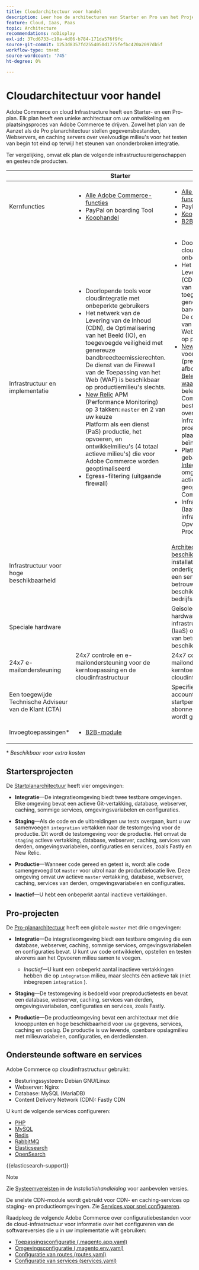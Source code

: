 ```yaml
---
title: Cloudarchitectuur voor handel
description: Leer hoe de architecturen van Starter en Pro van het Project tegenover de Handel op de infrastructuur van de Wolk contrasteren.
feature: Cloud, Iaas, Paas
topic: Architecture
recommendations: noDisplay
exl-id: 37cd6733-c10a-4d06-b784-171da576f9fc
source-git-commit: 1253d8357fd2554050d1775fefbc420a2097db5f
workflow-type: tm+mt
source-wordcount: '745'
ht-degree: 0%

---
```


# Cloudarchitectuur voor handel

Adobe Commerce on cloud Infrastructure heeft een Starter- en een Pro-plan. Elk plan heeft een unieke architectuur om uw ontwikkeling en plaatsingsproces van Adobe Commerce te drijven. Zowel het plan van de Aanzet als de Pro planarchitectuur stellen gegevensbestanden, Webservers, en caching servers over veelvoudige milieu&#39;s voor het testen van begin tot eind op terwijl het steunen van ononderbroken integratie.

Ter vergelijking, omvat elk plan de volgende infrastructuureigenschappen en gesteunde producten.

|          | Starter | Pro |
| -------- | --------------------| ------------------ |
| Kernfuncties | <ul><li>[Alle Adobe Commerce-functies](https://experienceleague.adobe.com/docs/commerce-operations/release/features.html)</li><li>PayPal on boarding Tool</li><li>[Koophandel](https://business.adobe.com/products/magento/business-intelligence.html?_ga=2.85288604.442698376.1665067470-1322106587.1655147209)</li></ul> | <ul><li>[Alle Adobe Commerce-functies](https://experienceleague.adobe.com/docs/commerce-operations/release/features.html)</li><li>PayPal on boarding Tool</li><li>[Koophandel](https://business.adobe.com/products/magento/business-intelligence.html?_ga=2.85288604.442698376.1665067470-1322106587.1655147209)</li><li>[B2B-module](https://business.adobe.com/products/magento/b2b-ecommerce.html?_ga=2.105948422.442698376.1665067470-1322106587.1655147209)</li></ul> |
| Infrastructuur en implementatie | <ul><li>Doorlopende tools voor cloudintegratie met onbeperkte gebruikers</li><li>Het netwerk van de Levering van de Inhoud (CDN), de Optimalisering van het Beeld (IO), en toegevoegde veiligheid met genereuze bandbreedteemissierechten. De dienst van de Firewall van de Toepassing van het Web (WAF) is beschikbaar op productiemilieu&#39;s slechts.</li><li>[New Relic](../monitor/new-relic-service.md) APM (Performance Monitoring) op 3 takken: `master` en 2 van uw keuze<br>Platform als een dienst (PaS) productie, het opvoeren, en ontwikkelmilieu&#39;s (4 totaal actieve milieu&#39;s) die voor Adobe Commerce worden geoptimaliseerd</li><li>Egress-filtering (uitgaande firewall)</li></ul> | <ul><li>Doorlopende tools voor cloudintegratie met onbeperkte gebruikers</li><li>Het netwerk van de Levering van de Inhoud (CDN), de Optimalisering van het Beeld (IO), en toegevoegde veiligheid met genereuze bandbreedteemissierechten. De dienst van de Firewall van de Toepassing van het Web (WAF) is beschikbaar op productiemilieu&#39;s slechts.</li><li>[New Relic](../monitor/new-relic-service.md) Infrastructuur voor productie + APM (prestatiebewaking) voor afbouw en productie. De [Beleid voor beheerde waarschuwingen](../monitor/investigate-performance.md#monitor-performance-with-managed-alerts) voor het beleid van Adobe Commerce voert controle beste praktijken uit om u over toepassing en infrastructuurkwesties proactief mee te delen die plaatsprestaties beïnvloeden.</li><li>Platform als dienst (PaaS) gebaseerd [Integratieontwikkeling](pro-architecture.md#integration-environment) omgevingen (2 totaal actieve omgevingen) die zijn geoptimaliseerd voor Adobe Commerce</li><li>Infrastructuur als dienst (IaaS) - specifieke virtuele infrastructuur voor het Opvoeren en van de Productie milieu&#39;s</li></ul> |
| Infrastructuur voor hoge beschikbaarheid | | [Architectuur met hoge beschikbaarheid](pro-architecture.md#redundant-hardware) met een installatie van drie servers in de onderliggende infrastructuur als een service (IaaS) om betrouwbaarheid en beschikbaarheid op bedrijfsniveau te bieden |
| Speciale hardware | | Geïsoleerde en toegewijde hardware in de onderliggende infrastructuur als een dienst (IaaS) om nog hogere niveaus van betrouwbaarheid en beschikbaarheid te verstrekken |
| 24x7 e-mailondersteuning | 24x7 controle en e-mailondersteuning voor de kerntoepassing en de cloudinfrastructuur | 24x7 controle en e-mailondersteuning voor de kerntoepassing en de cloudinfrastructuur |
| Een toegewijde Technische Adviseur van de Klant (CTA) | | Specifiek technisch accountbeheer voor de eerste startperiode, vanaf uw abonnement tot uw eerste site wordt gestart |
| Invoegtoepassingen\* | <ul><li>[B2B-module](https://business.adobe.com/products/magento/b2b-ecommerce.html)</li></ul> |

\* _Beschikbaar voor extra kosten_

## Startersprojecten

De [Startplanarchitectuur](starter-architecture.md) heeft vier omgevingen:

- **Integratie**—De integratieomgeving biedt twee testbare omgevingen. Elke omgeving bevat een actieve Git-vertakking, database, webserver, caching, sommige services, omgevingsvariabelen en configuraties.

- **Staging**—Als de code en de uitbreidingen uw tests overgaan, kunt u uw samenvoegen `integration` vertakken naar de testomgeving voor de productie. Dit wordt de testomgeving voor de productie. Het omvat de `staging` actieve vertakking, database, webserver, caching, services van derden, omgevingsvariabelen, configuraties en services, zoals Fastly en New Relic.

- **Productie**—Wanneer code gereed en getest is, wordt alle code samengevoegd tot `master` voor uitrol naar de productielocatie live. Deze omgeving omvat uw actieve `master` vertakking, database, webserver, caching, services van derden, omgevingsvariabelen en configuraties.

- **Inactief**—U hebt een onbeperkt aantal inactieve vertakkingen.

## Pro-projecten

De [Pro-planarchitectuur](pro-architecture.md) heeft een globale `master` met drie omgevingen:

- **Integratie**—De integratieomgeving biedt een testbare omgeving die een database, webserver, caching, sommige services, omgevingsvariabelen en configuraties bevat. U kunt uw code ontwikkelen, opstellen en testen alvorens aan het Opvoeren milieu samen te voegen.

   - _Inactief_—U kunt een onbeperkt aantal inactieve vertakkingen hebben die op `integration` milieu, maar slechts één actieve tak (niet inbegrepen `integration` ).

- **Staging**—De testomgeving is bedoeld voor preproductietests en bevat een database, webserver, caching, services van derden, omgevingsvariabelen, configuraties en services, zoals Fastly.

- **Productie**—De productieomgeving bevat een architectuur met drie knooppunten en hoge beschikbaarheid voor uw gegevens, services, caching en opslag. De productie is uw levende, openbare opslagmilieu met milieuvariabelen, configuraties, en derdediensten.

## Ondersteunde software en services

Adobe Commerce op cloudinfrastructuur gebruikt:

- Besturingssysteem: Debian GNU/Linux
- Webserver: Nginx
- Database: MySQL (MariaDB)
- Content Delivery Network (CDN): Fastly CDN

U kunt de volgende services configureren:

- [PHP](../application/php-settings.md)
- [MySQL](../services/mysql.md)
- [Redis](../services/redis.md)
- [RabbitMQ](../services/rabbitmq.md)
- [Elasticsearch](../services/elasticsearch.md)
- [OpenSearch](../services/opensearch.md)

{{elasticsearch-support}}

>[!NOTE]
>
>Zie [Systeemvereisten](https://experienceleague.adobe.com/docs/commerce-operations/installation-guide/system-requirements.html) in de _Installatiehandleiding_ voor aanbevolen versies.

De snelste CDN-module wordt gebruikt voor CDN- en caching-services op staging- en productieomgevingen. Zie [Services voor snel configureren](../cdn/fastly.md).

Raadpleeg de volgende Adobe Commerce over configuratiebestanden voor de cloud-infrastructuur voor informatie over het configureren van de softwareversies die u in uw implementatie wilt gebruiken:

- [Toepassingsconfiguratie (.magento.app.yaml)](../application/configure-app-yaml.md)
- [Omgevingsconfiguratie (.magento.env.yaml)](../environment/configure-env-yaml.md)
- [Configuratie van routes (routes.yaml)](../routes/routes-yaml.md)
- [Configuratie van services (services.yaml)](../services/services-yaml.md)
